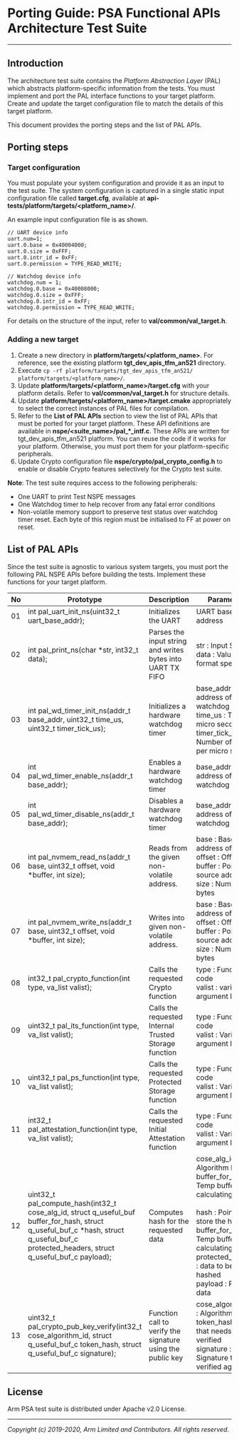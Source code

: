 
# Porting Guide: PSA Functional APIs Architecture Test Suite
-----------------------------------------------------

## Introduction
The architecture test suite contains the *Platform Abstraction Layer* (PAL) which abstracts platform-specific information from the tests. You must implement and port the PAL interface functions to your target platform. Create and update the target configuration file to match the details of this target platform.

This document provides the porting steps and the list of PAL APIs.

## Porting steps

### Target configuration

You must populate your system configuration and provide it as an input to the test suite. The system configuration is captured in a single static input configuration file called **target.cfg**, available at **api-tests/platform/targets/<platform_name>/**. <br />

An example input configuration file is as shown.

    // UART device info
    uart.num=1;
    uart.0.base = 0x40004000;
    uart.0.size = 0xFFF;
    uart.0.intr_id = 0xFF;
    uart.0.permission = TYPE_READ_WRITE;

    // Watchdog device info
    watchdog.num = 1;
    watchdog.0.base = 0x40008000;
    watchdog.0.size = 0xFFF;
    watchdog.0.intr_id = 0xFF;
    watchdog.0.permission = TYPE_READ_WRITE;

  For details on the structure of the input, refer to **val/common/val_target.h**.

### Adding a new target

  1. Create a new directory in **platform/targets/<platform_name>**. For reference, see the existing platform **tgt_dev_apis_tfm_an521** directory.
  2. Execute `cp -rf platform/targets/tgt_dev_apis_tfm_an521/ platform/targets/<platform_name>/`.
  3. Update **platform/targets/<platform_name>/target.cfg** with your platform details. Refer to **val/common/val_target.h** for structure details.
  4. Update **platform/targets/<platform_name>/target.cmake** appropriately to select the correct instances of PAL files for compilation.
  5. Refer to the **List of PAL APIs** section to view the list of PAL APIs that must be ported for your target platform. These API definitions are available in **nspe/<suite_name>/pal_\*\_intf.c**. These APIs are written for tgt_dev_apis_tfm_an521 platform. You can reuse the code if it works for your platform. Otherwise, you must port them for your platform-specific peripherals.
  6. Update Crypto configuration file **nspe/crypto/pal_crypto_config.h** to enable or disable Crypto features selectively for the Crypto test suite.

**Note**:
The test suite requires access to the following peripherals:
  - One UART to print Test NSPE messages
  - One Watchdog timer to help recover from any fatal error conditions
  - Non-volatile memory support to preserve test status over watchdog timer reset. Each byte of this region must be initialised to FF at power on reset.


## List of PAL APIs
Since the test suite is agnostic to various system targets, you must port the following PAL NSPE APIs before building the tests. Implement these functions for your target platform. <br />

| No | Prototype                                                                                                                   | Description                                                            | Parameters                                               |
|----|-----------------------------------------------------------------------------------------------------------------------------|------------------------------------------------------------------------|----------------------------------------------------------|
| 01 | int pal_uart_init_ns(uint32_t uart_base_addr);                                                                              | Initializes the UART                                     | UART base address<br/>                                      |
| 02 | int pal_print_ns(char *str, int32_t data);                                                                                 | Parses the input string and writes bytes into UART TX FIFO| str      : Input String<br/>data     : Value for format specifier<br/>                             |
| 03 | int pal_wd_timer_init_ns(addr_t base_addr, uint32_t time_us, uint32_t timer_tick_us);                                       | Initializes a hardware watchdog timer                                 | base_addr       : Base address of the watchdog module<br/>time_us         : Time in micro seconds<br/>timer_tick_us   : Number of ticks per micro second<br/>|
| 04 | int pal_wd_timer_enable_ns(addr_t base_addr);                                                                               | Enables a hardware watchdog timer                                      | base_addr       : Base address of the watchdog module<br/>|
| 05 | int pal_wd_timer_disable_ns(addr_t base_addr);                                                                              | Disables a hardware watchdog timer                                     | base_addr  : Base address of the watchdog module<br/>    |
| 06 | int pal_nvmem_read_ns(addr_t base, uint32_t offset, void *buffer, int size);                                                | Reads from the given non-volatile address.                                 | base    : Base address of nvmem<br/>offset  : Offset<br/>buffer  : Pointer to source address<br/>size    : Number of bytes<br/>                     |
| 07 | int pal_nvmem_write_ns(addr_t base, uint32_t offset, void *buffer, int size);                                               | Writes into given non-volatile address.                                | base    : Base address of nvmem<br/>offset  : Offset<br/>buffer  : Pointer to source address<br/>size    : Number of bytes<br/>                     |
| 08 | int32_t pal_crypto_function(int type, va_list valist);                                                                     | Calls the requested Crypto function                       | type    : Function code<br/>valist  : variable argument list<br/>                             |
| 09 | uint32_t pal_its_function(int type, va_list valist);                                                                     | Calls the requested Internal Trusted Storage  function                       | type    : Function code<br/>valist  : Variable argument list<br/>                             |
| 10 | uint32_t pal_ps_function(int type, va_list valist);                                                                     | Calls the requested Protected Storage  function                       | type    : Function code<br/>valist  : Variable argument list<br/>                             |
| 11 | int32_t pal_attestation_function(int type, va_list valist);                                                                | Calls the requested Initial Attestation  function                       | type    : Function code<br/>valist  : Variable argument list<br/>                             |
| 12 | uint32_t pal_compute_hash(int32_t cose_alg_id, struct q_useful_buf buffer_for_hash, struct q_useful_buf_c *hash, struct q_useful_buf_c protected_headers, struct q_useful_buf_c payload);                                                                | Computes hash for the requested data                       | cose_alg_id    : Algorithm ID<br/>buffer_for_hash  : Temp buffer for calculating hash<br/><br/>hash  : Pointer to store the hash<br/> buffer_for_hash  : Temp buffer for calculating hash<br/>protected_headers : data to be hashed<br/>payload  : Payload data<br/>                             |
| 13 | uint32_t pal_crypto_pub_key_verify(int32_t cose_algorithm_id, struct q_useful_buf_c token_hash, struct q_useful_buf_c signature);                                                                | Function call to verify the signature using the public key              | cose_algorithm_id    : Algorithm ID<br/>token_hash  : Data that needs to be verified<br/>signature  : Signature to be verified against<br/>                             |

## License
Arm PSA test suite is distributed under Apache v2.0 License.

--------------

*Copyright (c) 2019-2020, Arm Limited and Contributors. All rights reserved.*

